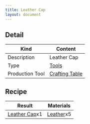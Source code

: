 ```yaml
---
title: Leather Cap
layout: document
---
```

## Detail

|Kind|Content|
|---|---|
|Description|Leather Cap|
|Type|[Tools](Tools)|
|Production Tool|[Crafting Table](Crafting_Table)|

## Recipe

|Result|Materials|
|---|---|
|[Leather Cap](Leather_Cap)x1|[Leather](Leather)x5|
